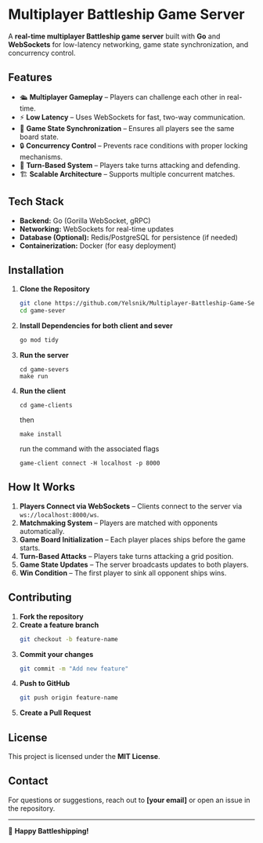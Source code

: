 # Multiplayer Battleship Game Server

A **real-time multiplayer Battleship game server** built with **Go** and **WebSockets** for low-latency networking, game state synchronization, and concurrency control.

## Features

- 🛳 **Multiplayer Gameplay** – Players can challenge each other in real-time.
- ⚡ **Low Latency** – Uses WebSockets for fast, two-way communication.
- 📡 **Game State Synchronization** – Ensures all players see the same board state.
- 🔒 **Concurrency Control** – Prevents race conditions with proper locking mechanisms.
- 🎯 **Turn-Based System** – Players take turns attacking and defending.
- 🏗 **Scalable Architecture** – Supports multiple concurrent matches.

## Tech Stack

- **Backend:** Go (Gorilla WebSocket, gRPC)
- **Networking:** WebSockets for real-time updates
- **Database (Optional):** Redis/PostgreSQL for persistence (if needed)
- **Containerization:** Docker (for easy deployment)

## Installation

1. **Clone the Repository**
   ```sh
   git clone https://github.com/Yelsnik/Multiplayer-Battleship-Game-Server.git
   cd game-sever
   ```


2. **Install Dependencies for both client and sever**
   ```sh
   go mod tidy
   ```

3. **Run the server**
    ```
    cd game-severs
    make run
    ```

4. **Run the client**
    ```
    cd game-clients
    ```
    then 
    ```
    make install
    ```

    run the command with the associated flags
    ```
    game-client connect -H localhost -p 8000
    ```




## How It Works

1. **Players Connect via WebSockets** – Clients connect to the server via `ws://localhost:8000/ws`.
2. **Matchmaking System** – Players are matched with opponents automatically.
3. **Game Board Initialization** – Each player places ships before the game starts.
4. **Turn-Based Attacks** – Players take turns attacking a grid position.
5. **Game State Updates** – The server broadcasts updates to both players.
6. **Win Condition** – The first player to sink all opponent ships wins.

<!-- ## API Endpoints -->

<!-- | Method | Endpoint      | Description                    |
| ------ | ------------- | ------------------------------ |
| `WS`   | `/ws`         | WebSocket connection endpoint  |
| `POST` | `/start-game` | Initiates a new game           |
| `POST` | `/attack`     | Player attacks a grid cell     |
| `GET`  | `/game-state` | Fetches the current game state | -->
<!-- 
## WebSocket Message Format

- **Client sends (attack request):**
  ```json
  {
    "type": "attack",
    "x": 3,
    "y": 5
  }
  ```
- **Server responds:**
  ```json
  {
    "type": "attack_result",
    "hit": true,
    "sunk": false
  }
  ``` -->

## Contributing

1. **Fork the repository**
2. **Create a feature branch**
   ```sh
   git checkout -b feature-name
   ```
3. **Commit your changes**
   ```sh
   git commit -m "Add new feature"
   ```
4. **Push to GitHub**
   ```sh
   git push origin feature-name
   ```
5. **Create a Pull Request**

## License

This project is licensed under the **MIT License**.

## Contact

For questions or suggestions, reach out to **[your email]** or open an issue in the repository.

---

🚀 **Happy Battleshipping!**

